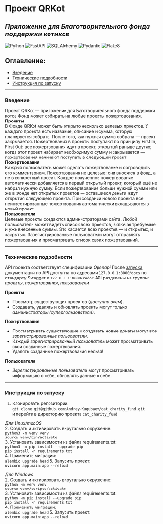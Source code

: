 # Проект QRKot
## _Приложение для Благотворительного фонда поддержки котиков_

![Python](https://img.shields.io/badge/Python-3.9.0-green)
![FastAPI](https://img.shields.io/badge/FastAPI-0.78.0-green)
![SQLAlchemy](https://img.shields.io/badge/SQLAlchemy-1.4.36-green)
![Pydantic](https://img.shields.io/badge/Pydantic-1.9.1-green)
![Flake8](https://img.shields.io/badge/flake8-4.0.1-green)
<br>
## Оглавление:
- [Введение](#введение)
- [Технические подробности](#технические-подробности)
- [Инструкция по запуску](#инструкция-по-запуску)

----
### <anchor>Введение</anchor>
Проект QRKot — приложение для Баготворительного фонда поддержки котов
Фонд может собирать на любые проекты пожертовования.<br>
**Проекты**<br>
В Фонде QRKot может быть открыто несколько целевых проектов. У каждого проекта есть название, описание и сумма, которую планируется собрать. После того, как нужная сумма собрана — проект закрывается.
Пожертвования в проекты поступают по принципу First In, First Out: все пожертвования идут в проект, открытый раньше других; когда этот проект набирает необходимую сумму и закрывается — пожертвования начинают поступать в следующий проект<br>
**Пожертвования**<br>
Каждый пользователь может сделать пожертвование и сопроводить его комментарием. Пожертвования не целевые: они вносятся в фонд, а не в конкретный проект. Каждое полученное пожертвование автоматически добавляется в первый открытый проект, который ещё не набрал нужную сумму. Если пожертвование больше нужной суммы или же в Фонде нет открытых проектов — оставшиеся деньги ждут открытия следующего проекта. При создании нового проекта все неинвестированные пожертвования автоматически вкладываются в новый проект.<br>
**Пользователи**<br>
Целевые проекты создаются администраторами сайта. 
Любой пользователь может видеть список всех проектов, включая требуемые и уже внесенные суммы. Это касается всех проектов — и открытых, и закрытых.
Зарегистрированные пользователи могут отправлять пожертвования и просматривать список своих пожертвований.

----
### <anchor>Технические подробности</anchor>
API проекта соответствует спецификации _Openapi_
После [запуска](#инструкция-по-запуску) документация по API доступна по адресами `127.0.0.1:8000/docs` по стандарту Swagger и `127.0.0.1:8000/redoc`
API разделены на группы: _проекты_, _пожертвования_, _пользователи_

**Проекты**
- Просмотр существующих проектов (_доступно всем_).
- Создавать, удалять и обновлять проекты могут только _администраторы (суперпользователи)_.

**Пожертвования**
- Просматривать существующие и создавать новые донаты могут все _зарегистрированные пользователи_.
- Каждый _зарегистрированный пользователь_ может просматривать свои созданные пожертвования.
- Удалять созданные пожертвования нельзя!

**Пользователи**
- *Зарегистрированные пользователи* могут просматривать информацию о себе, обновлять данные о себе.

----
### <anchor>Инструкция по запуску</anchor>

1. Клонировать репозиторий:<br>
`git clone git@github.com:Andrey-Kugubaev/cat_charity_fund.git`<br>
и перейти в директорию проекта `cat_charity_fund`<br>

_Для Linux/macOS_<br>
2. Создать и активировать вирутально окружение: <br>
`python3 -m venv venv` <br>
`source venv/bin/activate`<br>
3. Установить зависимости из файла requirements.txt: <br>
`python3 -m pip install --upgrade pip` <br>
 `pip install -r requirements.txt` <br>
4. Применить миграции:<br>
`alembic upgrade head`
5. Запусить проект:<br>
`uvicorn app.main:app --reload`

_Для Windows_<br>
2. Создать и активировать вирутально окружение: <br>
`python -m venv venv` <br>
`source venv/scripts/activate` <br>
3. Установить зависимости из файла requirements.txt: <br>
`python -m pip install --upgrade pip` <br>
`pip install -r requirements.txt` <br>
4. Применить миграции:<br>
`alembic upgrade head`
5. Запусить проект:<br>
`uvicorn app.main:app --reload`